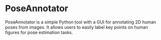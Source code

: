 # PoseAnnotator
PoseAnnotator is a simple Python tool with a GUI for annotating 2D human poses from images. It allows users to easily label key points on human figures for pose estimation tasks.
